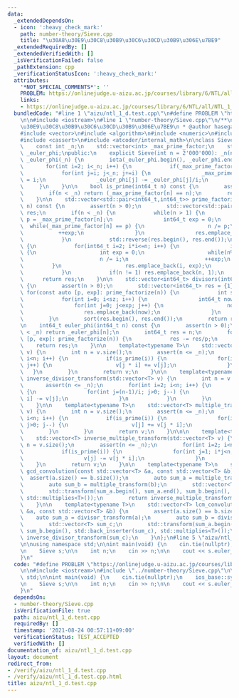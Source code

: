 ```yaml
---
data:
  _extendedDependsOn:
  - icon: ':heavy_check_mark:'
    path: number-theory/Sieve.cpp
    title: "\u30A8\u30E9\u30C8\u30B9\u30C6\u30CD\u30B9\u306E\u7BE9"
  _extendedRequiredBy: []
  _extendedVerifiedWith: []
  _isVerificationFailed: false
  _pathExtension: cpp
  _verificationStatusIcon: ':heavy_check_mark:'
  attributes:
    '*NOT_SPECIAL_COMMENTS*': ''
    PROBLEM: https://onlinejudge.u-aizu.ac.jp/courses/library/6/NTL/all/NTL_1_D
    links:
    - https://onlinejudge.u-aizu.ac.jp/courses/library/6/NTL/all/NTL_1_D
  bundledCode: "#line 1 \"aizu/ntl_1_d.test.cpp\"\n#define PROBLEM \"https://onlinejudge.u-aizu.ac.jp/courses/library/6/NTL/all/NTL_1_D\"\
    \n\n#include <iostream>\n#line 1 \"number-theory/Sieve.cpp\"\n/**\n * @brief \u30A8\
    \u30E9\u30C8\u30B9\u30C6\u30CD\u30B9\u306E\u7BE9\n * @author hasegawa1\n */\n\n\
    #include <vector>\n#include <algorithm>\n#include <numeric>\n#include <cstdint>\n\
    #include <cassert>\n#include <atcoder/internal_math>\n\nclass Sieve {\nprivate:\n\
    \    const int _n;\n    std::vector<int> _max_prime_factor;\n    std::vector<int>\
    \ _euler_phi;\npublic:\n    explicit Sieve(int n = 2'000'000): _n(n+1), _max_prime_factor(_n),\
    \ _euler_phi(_n) {\n        iota(_euler_phi.begin(), _euler_phi.end(), 0);\n \
    \       for(int i=2; i<_n; i++) {\n            if(_max_prime_factor[i]) continue;\n\
    \            for(int j=i; j<_n; j+=i) {\n                _max_prime_factor[j]\
    \ = i;\n                _euler_phi[j] -= _euler_phi[j]/i;\n            }\n   \
    \     }\n    }\n\n    bool is_prime(int64_t n) const {\n        assert(n > 0);\n\
    \        if(n < _n) return (_max_prime_factor[n] == n);\n        return atcoder::internal::is_prime_constexpr(n);\n\
    \    }\n\n    std::vector<std::pair<int64_t,int64_t>> prime_factorize(int64_t\
    \ n) const {\n        assert(n > 0);\n        std::vector<std::pair<int64_t,int64_t>>\
    \ res;\n        if(n < _n) {\n            while(n > 1) {\n                int64_t\
    \ p = _max_prime_factor[n];\n                int64_t exp = 0;\n              \
    \  while(_max_prime_factor[n] == p) {\n                    n /= p;\n         \
    \           ++exp;\n                }\n                res.emplace_back(p, exp);\n\
    \            }\n            std::reverse(res.begin(), res.end());\n        } else\
    \ {\n            for(int64_t i=2; i*i<=n; i++) {\n                if(n%i == 0)\
    \ {\n                    int exp = 0;\n                    while(n%i == 0) {\n\
    \                        n /= i;\n                        ++exp;\n           \
    \         }\n                    res.emplace_back(i, exp);\n                }\n\
    \            }\n            if(n != 1) res.emplace_back(n, 1);\n        }\n  \
    \      return res;\n    }\n\n    std::vector<int64_t> divisors(int64_t n) const\
    \ {\n        assert(n > 0);\n        std::vector<int64_t> res = {1};\n       \
    \ for(const auto [p, exp]: prime_factorize(n)) {\n            int sz = res.size();\n\
    \            for(int i=0; i<sz; i++) {\n                int64_t now = res[i];\n\
    \                for(int j=0; j<exp; j++) {\n                    now *= p;\n \
    \                   res.emplace_back(now);\n                }\n            }\n\
    \        }\n        sort(res.begin(), res.end());\n        return res;\n    }\n\
    \n    int64_t euler_phi(int64_t n) const {\n        assert(n > 0);\n        if(n\
    \ < _n) return _euler_phi[n];\n        int64_t res = n;\n        for(const auto\
    \ [p, exp]: prime_factorize(n)) {\n            res -= res/p;\n        }\n    \
    \    return res;\n    }\n\n    template<typename T>\n    std::vector<T> divisor_transform(std::vector<T>\
    \ v) {\n        int n = v.size();\n        assert(n <= _n);\n        for(int i=2;\
    \ i<n; i++) {\n            if(is_prime(i)) {\n                for(int j=1; i*j<n;\
    \ j++) {\n                    v[j * i] += v[j];\n                }\n         \
    \   }\n        }\n        return v;\n    }\n\n    template<typename T>\n    std::vector<T>\
    \ inverse_divisor_transform(std::vector<T> v) {\n        int n = v.size();\n \
    \       assert(n <= _n);\n        for(int i=2; i<n; i++) {\n            if(is_prime(i))\
    \ {\n                for(int j=(n-1)/i; j>0; j--) {\n                    v[j *\
    \ i] -= v[j];\n                }\n            }\n        }\n        return v;\n\
    \    }\n\n    template<typename T>\n    std::vector<T> multiple_transform(std::vector<T>\
    \ v) {\n        int n = v.size();\n        assert(n <= _n);\n        for(int i=2;\
    \ i<n; i++) {\n            if(is_prime(i)) {\n                for(int j=(n-1)/i;\
    \ j>0; j--) {\n                    v[j] += v[j * i];\n                }\n    \
    \        }\n        }\n        return v;\n    }\n\n\n    template<typename T>\n\
    \    std::vector<T> inverse_multiple_transform(std::vector<T> v) {\n        int\
    \ n = v.size();\n        assert(n <= _n);\n        for(int i=2; i<n; i++) {\n\
    \            if(is_prime(i)) {\n                for(int j=1; i*j<n; j++) {\n \
    \                   v[j] -= v[j * i];\n                }\n            }\n    \
    \    }\n        return v;\n    }\n\n    template<typename T>\n    std::vector<T>\
    \ gcd_convolution(const std::vector<T> &a, const std::vector<T> &b) {\n      \
    \  assert(a.size() == b.size());\n        auto sum_a = multiple_transform(a);\n\
    \        auto sum_b = multiple_transform(b);\n        std::vector<T> sum_c;\n\
    \        std::transform(sum_a.begin(), sum_a.end(), sum_b.begin(), std::back_inserter(sum_c),\
    \ std::multiplies<T>());\n        return inverse_multiple_transform(sum_c);\n\
    \    }\n\n    template<typename T>\n    std::vector<T> lcm_convolution(const std::vector<T>\
    \ &a, const std::vector<T> &b) {\n        assert(a.size() == b.size());\n    \
    \    auto sum_a = divisor_transform(a);\n        auto sum_b = divisor_transform(b);\n\
    \        std::vector<T> sum_c;\n        std::transform(sum_a.begin(), sum_a.end(),\
    \ sum_b.begin(), std::back_inserter(sum_c), std::multiplies<T>());\n        return\
    \ inverse_divisor_transform(sum_c);\n    }\n};\n#line 5 \"aizu/ntl_1_d.test.cpp\"\
    \n\nusing namespace std;\n\nint main(void) {\n    cin.tie(nullptr);\n    ios_base::sync_with_stdio(false);\n\
    \n    Sieve s;\n\n    int n;\n    cin >> n;\n\n    cout << s.euler_phi(n) << endl;\n\
    }\n"
  code: "#define PROBLEM \"https://onlinejudge.u-aizu.ac.jp/courses/library/6/NTL/all/NTL_1_D\"\
    \n\n#include <iostream>\n#include \"../number-theory/Sieve.cpp\"\n\nusing namespace\
    \ std;\n\nint main(void) {\n    cin.tie(nullptr);\n    ios_base::sync_with_stdio(false);\n\
    \n    Sieve s;\n\n    int n;\n    cin >> n;\n\n    cout << s.euler_phi(n) << endl;\n\
    }\n"
  dependsOn:
  - number-theory/Sieve.cpp
  isVerificationFile: true
  path: aizu/ntl_1_d.test.cpp
  requiredBy: []
  timestamp: '2021-08-24 00:57:11+09:00'
  verificationStatus: TEST_ACCEPTED
  verifiedWith: []
documentation_of: aizu/ntl_1_d.test.cpp
layout: document
redirect_from:
- /verify/aizu/ntl_1_d.test.cpp
- /verify/aizu/ntl_1_d.test.cpp.html
title: aizu/ntl_1_d.test.cpp
---
```

